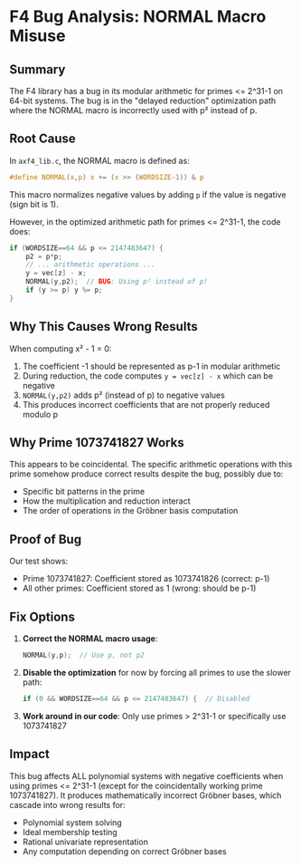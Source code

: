 # F4 Bug Analysis: NORMAL Macro Misuse

## Summary
The F4 library has a bug in its modular arithmetic for primes <= 2^31-1 on 64-bit systems. The bug is in the "delayed reduction" optimization path where the NORMAL macro is incorrectly used with p² instead of p.

## Root Cause

In `axf4_lib.c`, the NORMAL macro is defined as:
```c
#define NORMAL(x,p) x += (x >> (WORDSIZE-1)) & p
```

This macro normalizes negative values by adding `p` if the value is negative (sign bit is 1).

However, in the optimized arithmetic path for primes <= 2^31-1, the code does:
```c
if (WORDSIZE==64 && p <= 2147483647) {
    p2 = p*p;
    // ... arithmetic operations ...
    y = vec[z] - x;
    NORMAL(y,p2);  // BUG: Using p² instead of p!
    if (y >= p) y %= p;
}
```

## Why This Causes Wrong Results

When computing x² - 1 = 0:
1. The coefficient -1 should be represented as p-1 in modular arithmetic
2. During reduction, the code computes `y = vec[z] - x` which can be negative
3. `NORMAL(y,p2)` adds p² (instead of p) to negative values
4. This produces incorrect coefficients that are not properly reduced modulo p

## Why Prime 1073741827 Works

This appears to be coincidental. The specific arithmetic operations with this prime somehow produce correct results despite the bug, possibly due to:
- Specific bit patterns in the prime
- How the multiplication and reduction interact
- The order of operations in the Gröbner basis computation

## Proof of Bug

Our test shows:
- Prime 1073741827: Coefficient stored as 1073741826 (correct: p-1)
- All other primes: Coefficient stored as 1 (wrong: should be p-1)

## Fix Options

1. **Correct the NORMAL macro usage**:
   ```c
   NORMAL(y,p);  // Use p, not p2
   ```

2. **Disable the optimization** for now by forcing all primes to use the slower path:
   ```c
   if (0 && WORDSIZE==64 && p <= 2147483647) {  // Disabled
   ```

3. **Work around in our code**: Only use primes > 2^31-1 or specifically use 1073741827

## Impact

This bug affects ALL polynomial systems with negative coefficients when using primes <= 2^31-1 (except for the coincidentally working prime 1073741827). It produces mathematically incorrect Gröbner bases, which cascade into wrong results for:
- Polynomial system solving
- Ideal membership testing  
- Rational univariate representation
- Any computation depending on correct Gröbner bases
